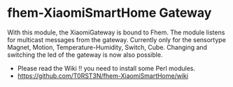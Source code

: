 # fhem-XiaomiSmartHome Gateway
With this module, the XiaomiGateway is bound to Fhem. The module listens for multicast messages from the gateway. Currently only  for the sensortype Magnet, Motion, Temperature-Humidity, Switch, Cube. 
Changing and switching the led of the gateway is now also possible.

* Please read the Wiki !! you need to install some Perl modules.
* https://github.com/T0RST3N/fhem-XiaomiSmartHome/wiki
